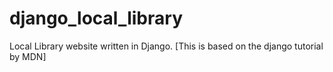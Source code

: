 # django_local_library
Local Library website written in Django. [This is based on the django tutorial by MDN]
